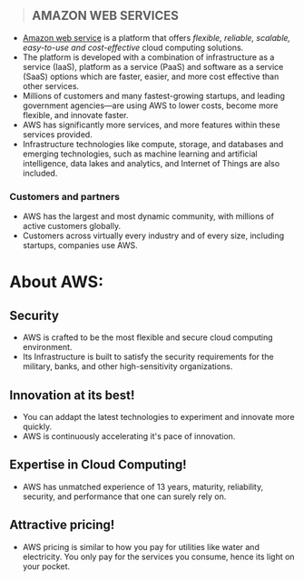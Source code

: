 > ## **AMAZON WEB SERVICES**

- [Amazon web service](https://aws.amazon.com/) is a platform that offers *flexible, reliable, scalable, easy-to-use and cost-effective* cloud computing solutions.
- The platform is developed with a combination of infrastructure as a service (IaaS), platform as a service (PaaS) and software as a service (SaaS) options which are  faster, easier, and more cost effective than other services.
- Millions of customers and many fastest-growing startups, and leading government agencies—are using AWS to lower costs, become more flexible, and innovate faster.
- AWS has significantly more services, and more features within these services provided.
- Infrastructure technologies like compute, storage, and databases and emerging technologies, such as machine learning and artificial intelligence, data lakes and analytics, and Internet of Things are also included.

### Customers and partners
- AWS has the largest and most dynamic community, with millions of active customers globally.
- Customers across virtually every industry and of every size, including startups, companies use AWS.

# About AWS:

## Security 
- AWS is crafted to be the most flexible and secure cloud computing environment. 
- Its Infrastructure is built to satisfy the security requirements for the military, banks, and other high-sensitivity organizations.

## Innovation at its best!
- You can addapt the latest technologies to experiment and innovate more quickly.
- AWS is continuously accelerating it's pace of innovation.

## Expertise in Cloud Computing!
- AWS has unmatched experience of 13 years, maturity, reliability, security, and performance that one can surely rely on.

## Attractive pricing!
- AWS pricing is similar to how you pay for utilities like water and electricity. You only pay for the services you consume, hence its light on your pocket.







